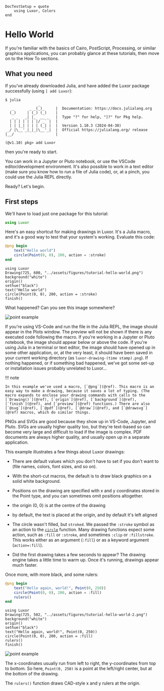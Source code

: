 ```@meta
DocTestSetup = quote
    using Luxor, Colors
end
```
# Hello World

If you're familiar with the basics of Cairo, PostScript, Processing, or similar graphics applications, you can probably glance at these tutorials, then move on to the How To sections.

## What you need

If you've already downloaded Julia, and have added the Luxor package successfully (using `] add Luxor`):

```plain
$ julia
               _
   _       _ _(_)_     |  Documentation: https://docs.julialang.org
  (_)     | (_) (_)    |
   _ _   _| |_  __ _   |  Type "?" for help, "]?" for Pkg help.
  | | | | | | |/ _` |  |
  | | |_| | | | (_| |  |  Version 1.10.3 (2024-04-30)
 _/ |\__'_|_|_|\__'_|  |  Official https://julialang.org/ release
|__/                   |

(@v1.10) pkg> add Luxor
```

then you're ready to start.

You can work in a Jupyter or Pluto notebook, or use the VSCode editor/development environment. It's also possible to work in a text editor (make sure you know how to run a file of Julia code), or, at a pinch, you could use the Julia REPL directly.

Ready? Let's begin.

## First steps

We'll have to load just one package for this tutorial:

```julia
using Luxor
```

Here's an easy shortcut for making drawings in Luxor. It's a Julia macro, and it's a good way to test that your system's working. Evaluate this code:

```julia
@png begin
    text("Hello world")
    circle(Point(0, 0), 200, action = :stroke)
end
```

```@setup hw
using Luxor
Drawing(725, 600, "../assets/figures/tutorial-hello-world.png")
background("white")
origin()
sethue("black")
text("Hello world")
circle(Point(0, 0), 200, action = :stroke)
finish()
```

What happened? Can you see this image somewhere?

![point example](../assets/figures/tutorial-hello-world.png)

If you're using VS-Code and run the file in the Julia REPL, the image should appear in the Plots window. The preview will not be shown if there is any executed code following the macro. If you're working in a Jupyter or Pluto notebook, the image should appear below or above the code. If you're using Julia in a terminal or text editor, the image should have opened up in some other application, or, at the very least, it should have been saved in your current working directory (as `luxor-drawing-(time stamp).png`). If nothing happened, or if something bad happened, we've got some set-up or installation issues probably unrelated to Luxor...

!!! note

    In this example we've used a macro, [`@png`](@ref). This macro is an easy way to make a drawing, because it saves a lot of typing. (The macro expands to enclose your drawing commands with calls to the [`Drawing()`](@ref), [`origin`](@ref), [`background`](@ref), [`finish`](@ref), and [`preview`](@ref) functions.) There are also [`@svg`](@ref), [`@pdf`](@ref), [`@draw`](@ref), and [`@drawsvg`](@ref) macros, which do similar things.

PNGs and SVGs are good because they show up in VS-Code, Jupyter, and Pluto. SVGs are usually higher quality too, but they're text-based so can become very large and difficult to load if the image is complex. PDF documents are always higher quality, and usually open up in a separate application.

This example illustrates a few things about Luxor drawings:

- There are default values which you don't have to set if you don't want to (file names, colors, font sizes, and so on).

- With the short-cut macros, the default is to draw black graphics on a solid white background.

- Positions on the drawing are specified with x and y coordinates stored in the Point type, and you can sometimes omit positions altogether.

- the origin (0, 0) is at the centre of the drawing

- by default, the text is placed at the origin, and by default it's left aligned

- The circle wasn't filled, but `stroked`. We passed the `:stroke` symbol as an action to the [`circle`](@ref) function. Many drawing functions expect some action, such as `:fill` or `:stroke`, and sometimes `:clip` or `:fillstroke`. This works either as an argument (`:fill`) or as a keyword argument (`action=:fill`).

- Did the first drawing takes a few seconds to appear? The drawing engine takes a little time to warm up. Once it's running, drawings appear much faster.

Once more, with more black, and some rulers:

```julia
@png begin
    text("Hello again, world!", Point(0, 250))
    circle(Point(0, 0), 200, action = :fill)
    rulers()
end
```

```@setup hw2
using Luxor
Drawing(725, 502, "../assets/figures/tutorial-hello-world-2.png")
background("white")
origin()
sethue("black")
text("Hello again, world!", Point(0, 250))
circle(Point(0, 0), 200, action = :fill)
rulers()
finish()
```

![point example](../assets/figures/tutorial-hello-world-2.png)

The x-coordinates usually run from left to right, the y-coordinates from top to bottom. So here, `Point(0, 250)` is a point at the left/right center, but at the bottom of the drawing.

The `rulers()` function draws CAD-style x and y rulers at the origin.

